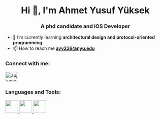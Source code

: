 <h1 align="center">Hi 👋, I'm Ahmet Yusuf Yüksek</h1>
<h3 align="center">A phd candidate and iOS Developer</h3>


- 🌱 I’m currently learning **architectural design and protocol-oriented programming**
- 📫 How to reach me **ayy236@nyu.edu**

<h3 align="left">Connect with me:</h3>
<p align="left">
<a href="https://twitter.com/ay_yuksek" target="blank"><img align="center" src="https://upload.wikimedia.org/wikipedia/sco/thumb/9/9f/Twitter_bird_logo_2012.svg/1200px-Twitter_bird_logo_2012.svg.png" alt="apjanco" height="30" width="40" /></a>
</p>


<h3 align="left">Languages and Tools:</h3>
<p align="left"> 
<a href="https://developer.apple.com/swift/" target="_blank"> <img src="https://developer.apple.com/swift/images/swift-og.png")
"alt="swift" width="40" height="40"/> </a>
<a href="https://www.python.org/" target="_blank"> <img src="https://upload.wikimedia.org/wikipedia/commons/c/c3/Python-logo-notext.svg")
"alt="python" width="40" height="40"/> </a> 
<a href="https://www.r-project.org/" target="_blank"> <img src="https://westcampus.yale.edu/sites/default/files/styles/medium/public/event-images/r_0.png?itok=CsKHEjut")
"alt="R" width="40" height="40"/> </a> 
</p>
  
  
